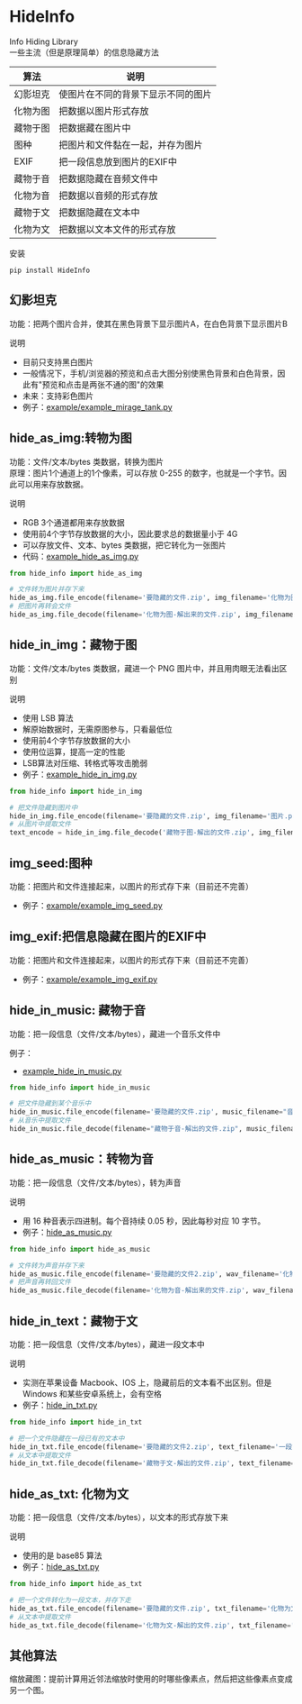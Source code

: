 # HideInfo

Info Hiding Library  
一些主流（但是原理简单）的信息隐藏方法  

| 算法   | 说明                |
|------|-------------------|
| 幻影坦克 | 使图片在不同的背景下显示不同的图片 |
| 化物为图 | 把数据以图片形式存放        |
| 藏物于图 | 把数据藏在图片中          |
| 图种   | 把图片和文件黏在一起，并存为图片  |
| EXIF | 把一段信息放到图片的EXIF中   |
| 藏物于音 | 把数据隐藏在音频文件中       |
| 化物为音 | 把数据以音频的形式存放       |
| 藏物于文 | 把数据隐藏在文本中 |
| 化物为文 | 把数据以文本文件的形式存放 |


安装
```
pip install HideInfo
```


## 幻影坦克

功能：把两个图片合并，使其在黑色背景下显示图片A，在白色背景下显示图片B

说明
- 目前只支持黑白图片
- 一般情况下，手机/浏览器的预览和点击大图分别使黑色背景和白色背景，因此有"预览和点击是两张不通的图"的效果
- 未来：支持彩色图片
- 例子：[example/example_mirage_tank.py](example/example_mirage_tank.py)


## hide_as_img:转物为图

功能：文件/文本/bytes 类数据，转换为图片  
原理：图片1个通道上的1个像素，可以存放 0-255 的数字，也就是一个字节。因此可以用来存放数据。

说明
- RGB 3个通道都用来存放数据
- 使用前4个字节存放数据的大小，因此要求总的数据量小于 4G
- 可以存放文件、文本、bytes 类数据，把它转化为一张图片
- 代码：[example_hide_as_img.py](example/example_hide_as_img.py)

```python
from hide_info import hide_as_img

# 文件转为图片并存下来
hide_as_img.file_encode(filename='要隐藏的文件.zip', img_filename='化物为图.png')
# 把图片再转会文件
hide_as_img.file_decode(filename='化物为图-解出来的文件.zip', img_filename='化物为图.png')
```

## hide_in_img：藏物于图

功能：文件/文本/bytes 类数据，藏进一个 PNG 图片中，并且用肉眼无法看出区别

说明
- 使用 LSB 算法
- 解原始数据时，无需原图参与，只看最低位
- 使用前4个字节存放数据的大小
- 使用位运算，提高一定的性能
- LSB算法对压缩、转格式等攻击脆弱
- 例子：[example_hide_in_img.py](example/example_hide_in_img.py)

```python
from hide_info import hide_in_img

# 把文件隐藏到图片中
hide_in_img.file_encode(filename='要隐藏的文件.zip', img_filename='图片.png', img_filename_new='藏物于图.png')
# 从图片中提取文件
text_encode = hide_in_img.file_decode('藏物于图-解出的文件.zip', img_filename='藏物于图.png')
```


## img_seed:图种

功能：把图片和文件连接起来，以图片的形式存下来（目前还不完善）

- 例子：[example/example_img_seed.py](example/example_img_seed.py)

## img_exif:把信息隐藏在图片的EXIF中

功能：把图片和文件连接起来，以图片的形式存下来（目前还不完善）

- 例子：[example/example_img_exif.py](example/example_img_exif.py)

## hide_in_music: 藏物于音

功能：把一段信息（文件/文本/bytes），藏进一个音乐文件中

例子：
- [example_hide_in_music.py](example/example_hide_in_music.py)

```python
from hide_info import hide_in_music

# 把文件隐藏到某个音乐中
hide_in_music.file_encode(filename='要隐藏的文件.zip', music_filename="音乐.wav", music_filename_new="藏物于音.wav")
# 从音乐中提取文件
hide_in_music.file_decode(filename="藏物于音-解出的文件.zip", music_filename="藏物于音.wav")
```

## hide_as_music：转物为音

功能：把一段信息（文件/文本/bytes），转为声音

说明
- 用 16 种音表示四进制。每个音持续 0.05 秒，因此每秒对应 10 字节。
- 例子：[hide_as_music.py](example/example_hide_as_music.py)

```python
from hide_info import hide_as_music

# 文件转为声音并存下来
hide_as_music.file_encode(filename='要隐藏的文件2.zip', wav_filename='化物为音.wav')
# 把声音再转回文件
hide_as_music.file_decode(filename='化物为音-解出来的文件.zip', wav_filename='化物为音.wav')

```

## hide_in_text：藏物于文

功能：把一段信息（文件/文本/bytes），藏进一段文本中

说明
- 实测在苹果设备 Macbook、IOS 上，隐藏前后的文本看不出区别。但是 Windows 和某些安卓系统上，会有空格
- 例子：[hide_in_txt.py](example/example_hide_in_txt.py)

```python
from hide_info import hide_in_txt

# 把一个文件隐藏在一段已有的文本中
hide_in_txt.file_encode(filename='要隐藏的文件2.zip', text_filename='一段文本.txt', text_filename_new='藏物于文.txt')
# 从文本中提取文件
hide_in_txt.file_decode(filename='藏物于文-解出的文件.zip', text_filename='藏物于文.txt')
```

## hide_as_txt: 化物为文

功能：把一段信息（文件/文本/bytes），以文本的形式存放下来

说明
- 使用的是 base85 算法
- 例子：[hide_as_txt.py](example/example_hide_as_txt.py)

```python
from hide_info import hide_as_txt

# 把一个文件转化为一段文本，并存下走
hide_as_txt.file_encode(filename='要隐藏的文件.zip', txt_filename='化物为文.txt')
# 从文本中提取文件
hide_as_txt.file_decode(filename='化物为文-解出的文件.zip', txt_filename='化物为文.txt')
```

## 其他算法

缩放藏图：提前计算用近邻法缩放时使用的时哪些像素点，然后把这些像素点变成另一个图。

